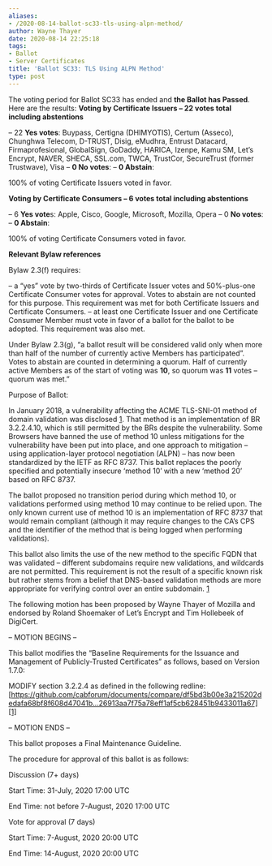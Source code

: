 ```yaml
---
aliases:
- /2020-08-14-ballot-sc33-tls-using-alpn-method/
author: Wayne Thayer
date: 2020-08-14 22:25:18
tags:
- Ballot
- Server Certificates
title: 'Ballot SC33: TLS Using ALPN Method'
type: post
---
```


The voting period for Ballot SC33 has ended and **the Ballot has Passed**. Here are the results:
**Voting by Certificate Issuers – 22 votes total including abstentions**

– 22 **Yes votes**: Buypass, Certigna (DHIMYOTIS), Certum (Asseco), Chunghwa Telecom, D-TRUST, Disig, eMudhra, Entrust Datacard, Firmaprofesional, GlobalSign, GoDaddy, HARICA, Izenpe, Kamu SM, Let’s Encrypt, NAVER, SHECA, SSL.com, TWCA, TrustCor, SecureTrust (former Trustwave), Visa
– **0 No votes**:
– **0 Abstain**:

100% of voting Certificate Issuers voted in favor.

**Voting by Certificate Consumers – 6 votes total including abstentions**

– 6 **Yes vote**s: Apple, Cisco, Google, Microsoft, Mozilla, Opera
– 0 **No votes**:
– **0 Abstain**:

100% of voting Certificate Consumers voted in favor.

**Relevant Bylaw references**

Bylaw 2.3(f) requires:

– a “yes” vote by two-thirds of Certificate Issuer votes and 50%-plus-one Certificate Consumer votes for approval. Votes to abstain are not counted for this purpose. This requirement was met for both Certificate Issuers and Certificate Consumers.
– at least one Certificate Issuer and one Certificate Consumer Member must vote in favor of a ballot for the ballot to be adopted. This requirement was also met.

Under Bylaw 2.3(g), “a ballot result will be considered valid only when more than half of the number of currently active Members has participated”. Votes to abstain are counted in determining a quorum. Half of currently active Members as of the start of voting was **10**, so quorum was **11** votes – quorum was met.”

Purpose of Ballot:

In January 2018, a vulnerability affecting the ACME TLS-SNI-01 method of domain validation was disclosed [1]. That method is an implementation of BR 3.2.2.4.10, which is still permitted by the BRs despite the vulnerability. Some Browsers have banned the use of method 10 unless mitigations for the vulnerability have been put into place, and one approach to mitigation – using application-layer protocol negotiation (ALPN) – has now been standardized by the IETF as RFC 8737. This ballot replaces the poorly specified and potentially insecure ‘method 10’ with a new ‘method 20’ based on RFC 8737.

The ballot proposed no transition period during which method 10, or validations performed using method 10 may continue to be relied upon. The only known current use of method 10 is an implementation of RFC 8737 that would remain compliant (although it may require changes to the CA’s CPS and the identifier of the method that is being logged when performing validations).

This ballot also limits the use of the new method to the specific FQDN that was validated – different subdomains require new validations, and wildcards are not permitted. This requirement is not the result of a specific known risk but rather stems from a belief that DNS-based validation methods are more appropriate for verifying control over an entire subdomain. [1]

The following motion has been proposed by Wayne Thayer of Mozilla and endorsed by Roland Shoemaker of Let’s Encrypt and Tim Hollebeek of DigiCert.

– MOTION BEGINS –

This ballot modifies the “Baseline Requirements for the Issuance and Management of Publicly-Trusted Certificates” as follows, based on Version 1.7.0:

MODIFY section 3.2.2.4 as defined in the following redline: [https://github.com/cabforum/documents/compare/df5bd3b00e3a215202dedafa68bf8f608d47041b…26913aa7f75a78eff1af5cb628451b9433011a67][1]

– MOTION ENDS –

This ballot proposes a Final Maintenance Guideline.

The procedure for approval of this ballot is as follows:

Discussion (7+ days)

Start Time: 31-July, 2020 17:00 UTC

End Time: not before 7-August, 2020 17:00 UTC

Vote for approval (7 days)

Start Time: 7-August, 2020 20:00 UTC

End Time: 14-August, 2020 20:00 UTC

[1]: https://github.com/cabforum/documents/compare/df5bd3b00e3a215202dedafa68bf8f608d47041b...26913aa7f75a78eff1af5cb628451b9433011a67